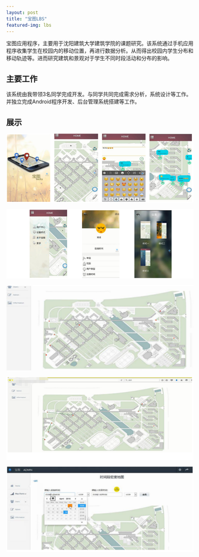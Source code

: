 ```yaml
---
layout: post
title: "宝图LBS"
featured-img: lbs
---
```



宝图应用程序，主要用于沈阳建筑大学建筑学院的课题研究。该系统通过手机应用程序收集学生在校园内的移动位置，再进行数据分析。从而得出校园内学生分布和移动轨迹等。进而研究建筑和景观对于学生不同时段活动和分布的影响。

## 主要工作

该系统由我带领3名同学完成开发。与同学共同完成需求分析，系统设计等工作。并独立完成Android程序开发、后台管理系统搭建等工作。


## 展示

![](/images/lbs/p1.png)

![](/images/lbs/p2.png)

![](/images/lbs/p3.png)

![](/images/lbs/p4.png)

![](/images/lbs/p5.png)




